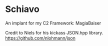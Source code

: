 # Schiavo
An implant for my C2 Framework: MagiaBaiser

Credit to Niels for his kickass JSON.hpp library.
https://github.com/nlohmann/json
